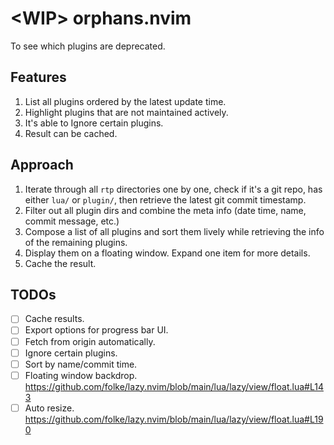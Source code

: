 # \<WIP\> orphans.nvim
To see which plugins are deprecated.

## Features
1. List all plugins ordered by the latest update time. 
2. Highlight plugins that are not maintained actively.
3. It's able to Ignore certain plugins.
4. Result can be cached.

## Approach
1. Iterate through all `rtp` directories one by one, check if it's a git repo, has either `lua/` or `plugin/`, then retrieve the latest git commit timestamp.
2. Filter out all plugin dirs and combine the meta info (date time, name, commit message, etc.)
3. Compose a list of all plugins and sort them lively while retrieving the info of the remaining plugins.
4. Display them on a floating window. Expand one item for more details.
5. Cache the result.

## TODOs
- [ ] Cache results.
- [ ] Export options for progress bar UI.
- [ ] Fetch from origin automatically.
- [ ] Ignore certain plugins.
- [ ] Sort by name/commit time.
- [ ] Floating window backdrop. https://github.com/folke/lazy.nvim/blob/main/lua/lazy/view/float.lua#L143
- [ ] Auto resize. https://github.com/folke/lazy.nvim/blob/main/lua/lazy/view/float.lua#L190
